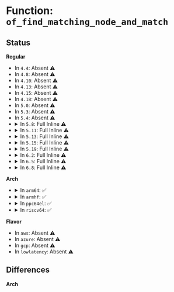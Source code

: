 # Function: <code>of_find_matching_node_and_match</code>

## Status
<b>Regular</b>
<ul>
<li>
In <code>4.4</code>: Absent ⚠️
</li>
<li>
In <code>4.8</code>: Absent ⚠️
</li>
<li>
In <code>4.10</code>: Absent ⚠️
</li>
<li>
In <code>4.13</code>: Absent ⚠️
</li>
<li>
In <code>4.15</code>: Absent ⚠️
</li>
<li>
In <code>4.18</code>: Absent ⚠️
</li>
<li>
In <code>5.0</code>: Absent ⚠️
</li>
<li>
In <code>5.3</code>: Absent ⚠️
</li>
<li>
In <code>5.4</code>: Absent ⚠️
</li>
<li>
<details>
<summary>In <code>5.8</code>: Full Inline ⚠️</summary>

**Collision:** Unique Static

**Inline:** Full

**Transformation:** False

**Instances:**

```
In arch/x86/kernel/x86_init.c (0)
Location: include/linux/of.h:604
Inline: True
```
</details>
</li>
<li>
<details>
<summary>In <code>5.11</code>: Full Inline ⚠️</summary>

**Collision:** Unique Static

**Inline:** Full

**Transformation:** False

**Instances:**

```
In arch/x86/kernel/x86_init.c (0)
Location: include/linux/of.h:606
Inline: True
```
</details>
</li>
<li>
<details>
<summary>In <code>5.13</code>: Full Inline ⚠️</summary>

**Collision:** Unique Static

**Inline:** Full

**Transformation:** False

**Instances:**

```
In arch/x86/kernel/x86_init.c (0)
Location: include/linux/of.h:621
Inline: True
```
</details>
</li>
<li>
<details>
<summary>In <code>5.15</code>: Full Inline ⚠️</summary>

**Collision:** Unique Static

**Inline:** Full

**Transformation:** False

**Instances:**

```
In arch/x86/kernel/x86_init.c (0)
Location: include/linux/of.h:621
Inline: True
```
</details>
</li>
<li>
<details>
<summary>In <code>5.19</code>: Full Inline ⚠️</summary>

**Collision:** Unique Static

**Inline:** Full

**Transformation:** False

**Instances:**

```
In arch/x86/kernel/x86_init.c (0)
Location: include/linux/of.h:489
Inline: True
```
</details>
</li>
<li>
<details>
<summary>In <code>6.2</code>: Full Inline ⚠️</summary>

**Collision:** Unique Static

**Inline:** Full

**Transformation:** False

**Instances:**

```
In arch/x86/kernel/x86_init.c (0)
Location: include/linux/of.h:487
Inline: True
```
</details>
</li>
<li>
<details>
<summary>In <code>6.5</code>: Full Inline ⚠️</summary>

**Collision:** Unique Static

**Inline:** Full

**Transformation:** False

**Instances:**

```
In arch/x86/kernel/x86_init.c (0)
Location: include/linux/of.h:499
Inline: True
```
</details>
</li>
<li>
<details>
<summary>In <code>6.8</code>: Full Inline ⚠️</summary>

**Collision:** Unique Static

**Inline:** Full

**Transformation:** False

**Instances:**

```
In arch/x86/kernel/x86_init.c (0)
Location: include/linux/of.h:498
Inline: True
```
</details>
</li>
</ul>
<b>Arch</b>
<ul>
<li>
<details>
<summary>In <code>arm64</code>: ✅</summary>

```c
struct device_node *of_find_matching_node_and_match(struct device_node *from, const struct of_device_id *matches, const struct of_device_id **match);
```

**Collision:** Unique Global

**Inline:** No

**Transformation:** False

**Instances:**

```
In drivers/of/base.c (ffff800010b69ed0)
Location: drivers/of/base.c:1162
Inline: False
Direct callers:
  - drivers/irqchip/irq-gic-v2m.c:gicv2m_init
  - drivers/irqchip/irq-gic-v2m.c:gicv2m_init
  - drivers/irqchip/irq-gic-v3-its.c:its_init
  - drivers/irqchip/irq-gic-v3-its.c:its_init
  - drivers/irqchip/irq-gic-v3-its-platform-msi.c:its_pmsi_init
  - drivers/irqchip/irq-gic-v3-its-platform-msi.c:its_pmsi_init
  - drivers/irqchip/irq-gic-v3-its-pci-msi.c:its_pci_msi_init
  - drivers/irqchip/irq-gic-v3-its-pci-msi.c:its_pci_msi_init
  - drivers/irqchip/irq-gic-v3-its-fsl-mc-msi.c:its_fsl_mc_msi_init
  - drivers/irqchip/irq-gic-v3-its-fsl-mc-msi.c:its_fsl_mc_msi_init
  - drivers/clk/clk.c:of_clk_init
  - drivers/clk/clk.c:of_clk_init
  - drivers/soc/bcm/brcmstb/common.c:brcmstb_soc_device_init
  - drivers/soc/bcm/brcmstb/common.c:brcmstb_soc_device_early_init
  - drivers/soc/amlogic/meson-mx-socinfo.c:meson_mx_socinfo_init
  - drivers/soc/renesas/rcar-rst.c:rcar_rst_read_mode_pins
  - drivers/soc/renesas/rcar-sysc.c:rcar_sysc_pd_init
  - drivers/soc/rockchip/grf.c:rockchip_grf_init
  - drivers/reset/reset-sunxi.c:sun6i_reset_init
  - drivers/reset/reset-sunxi.c:sun6i_reset_init
  - drivers/mfd/vexpress-sysreg.c:vexpress_sysreg_init
  - drivers/mfd/vexpress-sysreg.c:vexpress_sysreg_init
  - drivers/net/ethernet/freescale/fman/fman.c:read_dts_node
  - drivers/firmware/arm_sdei.c:sdei_init
  - drivers/firmware/psci/psci.c:psci_dt_init
  - drivers/clocksource/timer-probe.c:timer_probe
  - drivers/clocksource/timer-probe.c:timer_probe
  - drivers/clocksource/arm_arch_timer.c:arch_timer_needs_of_probing
  - drivers/of/platform.c:of_platform_default_populate_init
  - drivers/of/platform.c:of_platform_default_populate_init
  - drivers/of/address.c:of_find_matching_node_by_address
  - drivers/of/address.c:of_find_matching_node_by_address
  - drivers/of/irq.c:of_irq_init
  - drivers/of/irq.c:of_irq_init
```
**Symbols:**

```
ffff800010b69ed0-ffff800010b6a02c: of_find_matching_node_and_match (STB_GLOBAL)
```
</details>
</li>
<li>
<details>
<summary>In <code>armhf</code>: ✅</summary>

```c
struct device_node *of_find_matching_node_and_match(struct device_node *from, const struct of_device_id *matches, const struct of_device_id **match);
```

**Collision:** Unique Global

**Inline:** No

**Transformation:** False

**Instances:**

```
In drivers/of/base.c (c0c4daa4)
Location: drivers/of/base.c:1162
Inline: False
Direct callers:
  - arch/arm/mm/cache-feroceon-l2.c:feroceon_of_init
  - arch/arm/mm/cache-l2x0.c:l2x0_of_init
  - arch/arm/mm/cache-tauros2.c:tauros2_init
  - arch/arm/mm/cache-uniphier.c:uniphier_cache_init
  - arch/arm/mach-exynos/exynos.c:exynos_init_irq
  - arch/arm/mach-exynos/suspend.c:exynos_pm_init
  - arch/arm/mach-exynos/mcpm-exynos.c:exynos_mcpm_init
  - arch/arm/mach-mvebu/system-controller.c:mvebu_system_controller_init
  - arch/arm/mach-mvebu/mvebu-soc-id.c:mvebu_soc_id_init
  - arch/arm/mach-mvebu/coherency.c:coherency_init
  - arch/arm/mach-mvebu/pmsu.c:mvebu_v7_cpu_pm_init
  - arch/arm/mach-mvebu/pmsu.c:mvebu_v7_pmsu_init
  - arch/arm/mach-mvebu/platsmp.c:mv98dx3236_boot_secondary
  - arch/arm/mach-omap2/control.c:omap_control_init
  - arch/arm/mach-omap2/control.c:omap_control_init
  - arch/arm/mach-omap2/control.c:omap2_control_base_init
  - arch/arm/mach-omap2/control.c:omap2_control_base_init
  - arch/arm/mach-omap2/timer.c:omap_get_timer_dt
  - arch/arm/mach-omap2/timer.c:omap_get_timer_dt
  - arch/arm/mach-omap2/omap_hwmod.c:omap_hwmod_init
  - arch/arm/mach-omap2/omap_hwmod.c:omap_hwmod_init
  - arch/arm/mach-omap2/omap4-common.c:omap_gic_of_init
  - arch/arm/mach-omap2/prm_common.c:omap_prcm_init
  - arch/arm/mach-omap2/prm_common.c:omap_prcm_init
  - arch/arm/mach-omap2/prm_common.c:omap2_prm_base_init
  - arch/arm/mach-omap2/prm_common.c:omap2_prm_base_init
  - arch/arm/mach-omap2/cm_common.c:omap_cm_init
  - arch/arm/mach-omap2/cm_common.c:omap_cm_init
  - arch/arm/mach-omap2/cm_common.c:omap2_cm_base_init
  - arch/arm/mach-omap2/cm_common.c:omap2_cm_base_init
  - arch/arm/mach-rockchip/pm.c:rockchip_suspend_init
  - arch/arm/mach-shmobile/setup-rcar-gen2.c:rcar_gen2_timer_init
  - arch/arm/mach-shmobile/regulator-quirk-rcar-gen2.c:rcar_gen2_regulator_quirk
  - arch/arm/mach-shmobile/regulator-quirk-rcar-gen2.c:rcar_gen2_regulator_quirk
  - arch/arm/mach-tegra/irq.c:tegra_init_irq
  - arch/arm/mach-tegra/irq.c:tegra_init_irq
  - arch/arm/mach-vexpress/platsmp.c:vexpress_smp_dt_prepare_cpus
  - drivers/irqchip/irq-gic-v2m.c:gicv2m_of_init
  - drivers/irqchip/irq-gic-v2m.c:gicv2m_of_init
  - drivers/irqchip/irq-gic-v3-its.c:its_init
  - drivers/irqchip/irq-gic-v3-its.c:its_init
  - drivers/irqchip/irq-gic-v3-its-platform-msi.c:its_pmsi_init
  - drivers/irqchip/irq-gic-v3-its-platform-msi.c:its_pmsi_init
  - drivers/irqchip/irq-gic-v3-its-pci-msi.c:its_pci_msi_init
  - drivers/irqchip/irq-gic-v3-its-pci-msi.c:its_pci_msi_init
  - drivers/bus/mvebu-mbus.c:mvebu_mbus_dt_init
  - drivers/video/fbdev/omap2/omapfb/dss/omapdss-boot-init.c:omapdss_boot_init
  - drivers/clk/clk.c:of_clk_init
  - drivers/clk/clk.c:of_clk_init
  - drivers/clk/renesas/clk-emev2.c:emev2_smu_init
  - drivers/clk/samsung/clk.c:samsung_clk_of_register_fixed_ext
  - drivers/clk/samsung/clk.c:samsung_clk_of_register_fixed_ext
  - drivers/clk/tegra/clk-tegra20.c:tegra20_clock_init
  - drivers/clk/tegra/clk-tegra30.c:tegra30_clock_init
  - drivers/clk/tegra/clk-tegra114.c:tegra114_clock_init
  - drivers/clk/tegra/clk-tegra124.c:tegra124_132_clock_init_pre
  - drivers/clk/ti/clk.c:ti_clk_add_aliases
  - drivers/clk/ti/clk.c:ti_clk_add_aliases
  - drivers/clk/ti/clockdomain.c:ti_dt_clockdomains_setup
  - drivers/clk/ti/clockdomain.c:ti_dt_clockdomains_setup
  - drivers/soc/amlogic/meson-mx-socinfo.c:meson_mx_socinfo_init
  - drivers/soc/renesas/rcar-rst.c:rcar_rst_read_mode_pins
  - drivers/soc/renesas/rcar-sysc.c:rcar_sysc_pd_init
  - drivers/soc/renesas/rmobile-sysc.c:rmobile_init_pm_domains
  - drivers/soc/renesas/rmobile-sysc.c:rmobile_init_pm_domains
  - drivers/soc/rockchip/grf.c:rockchip_grf_init
  - drivers/soc/samsung/exynos-pmu.c:exynos_get_pmu_regmap
  - drivers/soc/samsung/pm_domains.c:exynos4_pm_init_power_domain
  - drivers/soc/samsung/pm_domains.c:exynos4_pm_init_power_domain
  - drivers/soc/samsung/pm_domains.c:exynos4_pm_init_power_domain
  - drivers/soc/samsung/pm_domains.c:exynos4_pm_init_power_domain
  - drivers/soc/tegra/fuse/fuse-tegra.c:tegra_init_fuse
  - drivers/soc/tegra/fuse/fuse-tegra.c:tegra_init_fuse
  - drivers/soc/tegra/fuse/tegra-apbmisc.c:tegra_init_apbmisc
  - drivers/soc/tegra/flowctrl.c:tegra_flowctrl_init
  - drivers/soc/tegra/pmc.c:tegra_pmc_early_init
  - drivers/iommu/ipmmu-vmsa.c:ipmmu_init
  - drivers/iommu/omap-iommu.c:omap_iommu_init
  - drivers/iommu/tegra-smmu.c:tegra_smmu_probe
  - drivers/iommu/exynos-iommu.c:exynos_iommu_init
  - drivers/mfd/vexpress-sysreg.c:vexpress_sysreg_init
  - drivers/mfd/vexpress-sysreg.c:vexpress_sysreg_init
  - drivers/power/reset/arm-versatile-reboot.c:versatile_reboot_probe
  - drivers/firmware/psci/psci.c:psci_dt_init
  - drivers/clocksource/timer-probe.c:timer_probe
  - drivers/clocksource/timer-probe.c:timer_probe
  - drivers/clocksource/dw_apb_timer_of.c:dw_apb_timer_init
  - drivers/clocksource/arm_arch_timer.c:arch_timer_needs_of_probing
  - drivers/of/platform.c:of_platform_default_populate_init
  - drivers/of/platform.c:of_platform_default_populate_init
  - drivers/of/address.c:of_find_matching_node_by_address
  - drivers/of/address.c:of_find_matching_node_by_address
  - drivers/of/irq.c:of_irq_init
  - drivers/of/irq.c:of_irq_init
```
**Symbols:**

```
c0c4daa4-c0c4db90: of_find_matching_node_and_match (STB_GLOBAL)
```
</details>
</li>
<li>
<details>
<summary>In <code>ppc64el</code>: ✅</summary>

```c
struct device_node *of_find_matching_node_and_match(struct device_node *from, const struct of_device_id *matches, const struct of_device_id **match);
```

**Collision:** Unique Global

**Inline:** No

**Transformation:** False

**Instances:**

```
In drivers/of/base.c (c000000000c43940)
Location: drivers/of/base.c:1162
Inline: False
Direct callers:
  - arch/powerpc/kernel/secure_boot.c:is_ppc_trustedboot_enabled
  - arch/powerpc/kernel/secure_boot.c:is_ppc_secureboot_enabled
  - arch/powerpc/sysdev/mpic.c:mpic_alloc
  - drivers/of/address.c:of_find_matching_node_by_address
  - drivers/of/address.c:of_find_matching_node_by_address
  - drivers/of/irq.c:of_irq_init
  - drivers/of/irq.c:of_irq_init
```
**Symbols:**

```
c000000000c43940-c000000000c43ae0: of_find_matching_node_and_match (STB_GLOBAL)
```
</details>
</li>
<li>
<details>
<summary>In <code>riscv64</code>: ✅</summary>

```c
struct device_node *of_find_matching_node_and_match(struct device_node *from, const struct of_device_id *matches, const struct of_device_id **match);
```

**Collision:** Unique Global

**Inline:** No

**Transformation:** False

**Instances:**

```
In drivers/of/base.c (ffffffe00071fc6c)
Location: drivers/of/base.c:1162
Inline: False
Direct callers:
  - arch/riscv/mm/sifive_l2_cache.c:sifive_l2_init
  - drivers/clk/clk.c:of_clk_init
  - drivers/clk/clk.c:of_clk_init
  - drivers/clocksource/timer-probe.c:timer_probe
  - drivers/clocksource/timer-probe.c:timer_probe
  - drivers/of/platform.c:of_platform_default_populate_init
  - drivers/of/platform.c:of_platform_default_populate_init
  - drivers/of/address.c:of_find_matching_node_by_address
  - drivers/of/irq.c:of_irq_init
  - drivers/of/irq.c:of_irq_init
```
**Symbols:**

```
ffffffe00071fc6c-ffffffe00071fd44: of_find_matching_node_and_match (STB_GLOBAL)
```
</details>
</li>
</ul>
<b>Flavor</b>
<ul>
<li>
In <code>aws</code>: Absent ⚠️
</li>
<li>
In <code>azure</code>: Absent ⚠️
</li>
<li>
In <code>gcp</code>: Absent ⚠️
</li>
<li>
In <code>lowlatency</code>: Absent ⚠️
</li>
</ul>

## Differences
<b>Arch</b>
<ul>
</ul>
